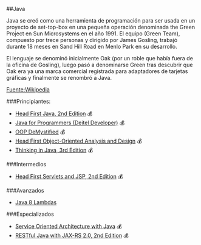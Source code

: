 ##Java

Java se creó como una herramienta de programación para ser usada en un proyecto de set-top-box en una pequeña operación denominada the Green Project en Sun Microsystems en el año 1991. El equipo (Green Team), compuesto por trece personas y dirigido por James Gosling, trabajó durante 18 meses en Sand Hill Road en Menlo Park en su desarrollo.

El lenguaje se denominó inicialmente Oak (por un roble que había fuera de la oficina de Gosling), luego pasó a denominarse Green tras descubrir que Oak era ya una marca comercial registrada para adaptadores de tarjetas gráficas y finalmente se renombró a Java.

[Fuente:Wikipedia](http://es.wikipedia.org/wiki/Java_%28lenguaje_de_programaci%C3%B3n%29)


###Principiantes:
* [Head First Java, 2nd Edition](http://shop.oreilly.com/product/9780596009205.do) :moneybag:
* [Java for Programmers (Deitel Developer)](http://www.amazon.com/exec/obidos/ASIN/0132821540/deitelassociatin) :moneybag:
* [OOP DeMystified](http://www.amazon.com/exec/obidos/ASIN/0072253630/jr_bunk-20) :moneybag:
* [Head First Object-Oriented Analysis and Design](http://shop.oreilly.com/product/9780596008673.do?green=9BB888B7-D5E5-5369-06D6-08694C6381EC&intcmp=af-mybuy-9780596008673.IP) :moneybag:
* [Thinking in Java, 3rd Edition](http://www.amazon.com/exec/obidos/ISBN=0131002872/bruceeckelA/) :moneybag:

###Intermedios
* [Head First Servlets and JSP, 2nd Edition](http://shop.oreilly.com/product/9780596516680.do) :moneybag:


###Avanzados
* [Java 8 Lambdas](http://shop.oreilly.com/product/0636920030713.do)


###Especializados
* [Service Oriented Architecture with Java](http://shop.oreilly.com/product/9781847193216.do) :moneybag:
* [RESTful Java with JAX-RS 2.0, 2nd Edition](http://shop.oreilly.com/product/0636920028925.do) :moneybag:

